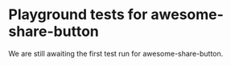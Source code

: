 # Playground tests for awesome-share-button
We are still awaiting the first test run for awesome-share-button.
